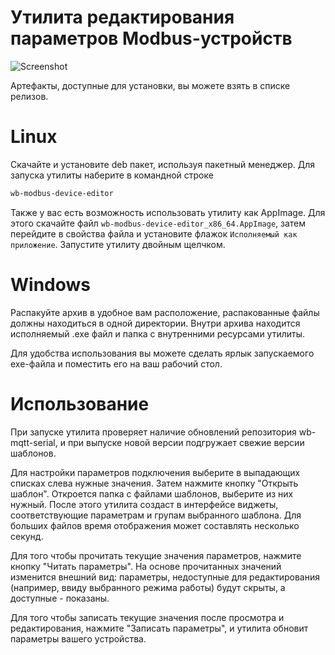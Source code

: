 # Утилита редактирования параметров Modbus-устройств

![Screenshot](images/main_window.png)

Артефакты, доступные для установки, вы можете взять в списке релизов.

# Linux

Скачайте и установите deb пакет, используя пакетный менеджер.
Для запуска утилиты наберите в командной строке

```sh
wb-modbus-device-editor
```

Также у вас есть возможность использовать утилиту как AppImage.  Для этого скачайте файл `wb-modbus-device-editor_x86_64.AppImage`, затем перейдите в свойства файла и установите флажок `Исполняемый как приложение`. Запустите утилиту двойным щелчком.

 # Windows

Распакуйте архив в удобное вам расположение, распакованные файлы должны находиться в одной директории. Внутри архива находится исполняемый .exe файл и папка с внутренними ресурсами утилиты. 

Для удобства использования вы можете сделать ярлык запускаемого exe-файла и поместить его на ваш рабочий стол.

# Использование

При запуске утилита проверяет наличие обновлений репозитория wb-mqtt-serial, и при выпуске новой версии подгружает свежие версии шаблонов. 

Для настройки параметров подключения выберите в выпадающих списках слева нужные значения. Затем нажмите кнопку "Открыть шаблон". Откроется папка с файлами шаблонов, выберите из них нужный. После этого утилита создаст в интерфейсе виджеты, соответствующие параметрам и групам выбранного шаблона. Для больших файлов время отображения может составлять несколько секунд.

Для того чтобы прочитать текущие значения параметров, нажмите кнопку "Читать параметры". На основе прочитанных значений изменится внешний вид: параметры, недоступные для редактирования (например, ввиду выбранного режима работы) будут скрыты, а доступные - показаны.

Для того чтобы записать текущие значения после просмотра и редактирования, нажмите "Записать параметры", и утилита обновит параметры вашего устройства.